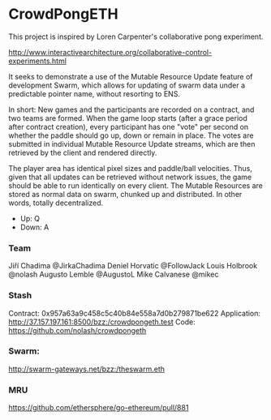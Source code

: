 # CrowdPongETH

This project is inspired by Loren Carpenter's collaborative pong experiment.

http://www.interactivearchitecture.org/collaborative-control-experiments.html

It seeks to demonstrate a use of the Mutable Resource Update feature of development Swarm, which allows for updating of swarm data under a predictable pointer name, without resorting to ENS.

In short: New games and the participants are recorded on a contract, and two teams are formed. When the game loop starts (after a grace period after contract creation), every participant has one "vote" per second on whether the paddle should go up, down or remain in place. The votes are submitted in individual Mutable Resource Update streams, which are then retrieved by the client and rendered directly. 

The player area has identical pixel sizes and paddle/ball velocities. Thus, given that all updates can be retrieved without network issues, the game should be able to run identically on every client. The Mutable Resources are stored as normal data on swarm, chunked up and distributed. In other words, totally decentralized.

* Up: Q
* Down: A

### Team

Jiří Chadima @JirkaChadima
Deniel Horvatic @FollowJack
Louis Holbrook @nolash
Augusto Lemble @AugustoL
Mike Calvanese @mikec

### Stash

Contract: 0x957a63a9c458c5c40b84e558a7d0b279871be622
Application: http://37.157.197.161:8500/bzz:/crowdpongeth.test
Code: https://github.com/nolash/crowdpongeth

### Swarm:

http://swarm-gateways.net/bzz:/theswarm.eth

### MRU

https://github.com/ethersphere/go-ethereum/pull/881
